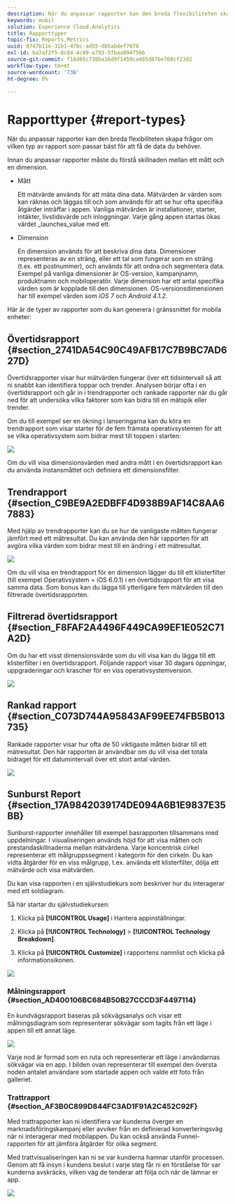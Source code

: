 ```yaml
---
description: När du anpassar rapporter kan den breda flexibiliteten skapa frågor om vilken typ av rapport som passar bäst för att få de data du behöver.
keywords: mobil
solution: Experience Cloud,Analytics
title: Rapporttyper
topic-fix: Reports,Metrics
uuid: 8747b11e-31b1-47bc-ad55-db5ab4ef7078
exl-id: ba7af2f5-8c84-4c49-a793-5fbaa8947566
source-git-commit: f18d65c738ba16d9f1459ca485d87be708cf23d2
workflow-type: tm+mt
source-wordcount: '738'
ht-degree: 0%

---
```


# Rapporttyper {#report-types}

När du anpassar rapporter kan den breda flexibiliteten skapa frågor om vilken typ av rapport som passar bäst för att få de data du behöver.

Innan du anpassar rapporter måste du förstå skillnaden mellan ett mått och en dimension.

* Mått

   Ett mätvärde används för att mäta dina data. Mätvärden är värden som kan räknas och läggas till och som används för att se hur ofta specifika åtgärder inträffar i appen. Vanliga mätvärden är installationer, starter, intäkter, livstidsvärde och inloggningar. Varje gång appen startas ökas värdet _launches_value med ett.

* Dimension

   En dimension används för att beskriva dina data. Dimensioner representeras av en sträng, eller ett tal som fungerar som en sträng (t.ex. ett postnummer), och används för att ordna och segmentera data. Exempel på vanliga dimensioner är OS-version, kampanjnamn, produktnamn och mobiloperatör. Varje dimension har ett antal specifika värden som är kopplade till den dimensionen. OS-versionsdimensionen har till exempel värden som _iOS 7_ och _Android 4.1.2_.

Här är de typer av rapporter som du kan generera i gränssnittet för mobila enheter:

## Övertidsrapport {#section_2741DA54C90C49AFB17C7B9BC7AD627D}

Övertidsrapporter visar hur mätvärden fungerar över ett tidsintervall så att ni snabbt kan identifiera toppar och trender. Analysen börjar ofta i en övertidsrapport och går in i trendrapporter och rankade rapporter när du går ned för att undersöka vilka faktorer som kan bidra till en mätspik eller trender.

Om du till exempel ser en ökning i lanseringarna kan du köra en trendrapport som visar starter för de fem främsta operativsystemen för att se vilka operativsystem som bidrar mest till toppen i starten:

![](assets/overtime.png)

Om du vill visa dimensionsvärden med andra mått i en övertidsrapport kan du använda instansmåttet och definiera ett dimensionsfilter.

## Trendrapport {#section_C9BE9A2EDBFF4D938B9AF14C8AA67883}

Med hjälp av trendrapporter kan du se hur de vanligaste måtten fungerar jämfört med ett mätresultat. Du kan använda den här rapporten för att avgöra vilka värden som bidrar mest till en ändring i ett mätresultat.

![](assets/trended.png)

Om du vill visa en trendrapport för en dimension lägger du till ett klisterfilter (till exempel Operativsystem = iOS 6.0.1) i en övertidsrapport för att visa samma data. Som bonus kan du lägga till ytterligare fem mätvärden till den filtrerade övertidsrapporten.

## Filtrerad övertidsrapport {#section_F8FAF2A4496F449CA99EF1E052C71A2D}

Om du har ett visst dimensionsvärde som du vill visa kan du lägga till ett klisterfilter i en övertidsrapport. Följande rapport visar 30 dagars öppningar, uppgraderingar och krascher för en viss operativsystemversion.

![](assets/overtime-filter.png)

## Rankad rapport {#section_C073D744A95843AF99EE74FB5B013735}

Rankade rapporter visar hur ofta de 50 viktigaste måtten bidrar till ett mätresultat. Den här rapporten är användbar om du vill visa det totala bidraget för ett datumintervall över ett stort antal värden.

![](assets/ranked.png)

## Sunburst Report {#section_17A9842039174DE094A6B1E9837E35BB}

Sunburst-rapporter innehåller till exempel basrapporten tillsammans med uppdelningar. I visualiseringen används höjd för att visa måtten och prestandaskillnaderna mellan mätvärdena. Varje koncentrisk cirkel representerar ett målgruppssegment i kategorin för den cirkeln. Du kan vidta åtgärder för en viss målgrupp, t.ex. använda ett klisterfilter, dölja ett mätvärde och visa mätvärden.

Du kan visa rapporten i en självstudiekurs som beskriver hur du interagerar med ett soldiagram.

Så här startar du självstudiekursen:

1. Klicka på **[!UICONTROL Usage]** i Hantera appinställningar.

1. Klicka på **[!UICONTROL Technology]** > **[!UICONTROL Technology Breakdown]**.
1. Klicka på **[!UICONTROL Customize]** i rapportens namnlist och klicka på informationsikonen.

![](assets/report_technology.png)

### Målningsrapport {#section_AD400106BC684B50B27CCCD3F4497114}

En kundvägsrapport baseras på sökvägsanalys och visar ett målningsdiagram som representerar sökvägar som tagits från ett läge i appen till ett annat läge.

![](assets/action_paths.png)

Varje nod är formad som en ruta och representerar ett läge i användarnas sökvägar via en app. I bilden ovan representerar till exempel den översta noden antalet användare som startade appen och valde ett foto från galleriet.

### Trattrapport {#section_AF3B0C899D844FC3AD1F91A2C452C92F}

Med trattrapporter kan ni identifiera var kunderna överger en marknadsföringskampanj eller avviker från en definierad konverteringsväg när ni interagerar med mobilappen. Du kan också använda Funnel-rapporten för att jämföra åtgärder för olika segment.

Med trattvisualiseringen kan ni se var kunderna hamnar utanför processen. Genom att få insyn i kundens beslut i varje steg får ni en förståelse för var kunderna avskräcks, vilken väg de tenderar att följa och när de lämnar er app.

![](assets/funnel.png)
